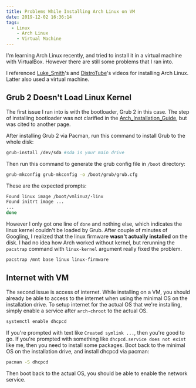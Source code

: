 ```yaml
---
title: Problems While Installing Arch Linux on VM
date: 2019-12-02 16:36:14
tags:
  - Linux
	- Arch Linux
	- Virtual Machine
---
```


I'm learning Arch Linux recently, and tried to install it in a virtual machine with VirtualBox.
However there are still some problems that I ran into.

I referenced [Luke_Smith](https://www.youtube.com/watch?v=4PBqpX0_UOc&t=2598s)'s and [DistroTube](https://www.youtube.com/watch?v=HpskN_jKyhc&t=1998s)'s videos for installing Arch Linux.
Latter also used a virtual machine.

## Grub 2 Doesn't Load Linux Kernel

The first issue I ran into is with the bootloader, Grub 2 in this case.
The step of installing bootloader was not clarified in the [Arch_Installation_Guide](https://wiki.archlinux.org/index.php/Installation_guide), but was cited to another page.

After installing Grub 2 via Pacman, run this command to install Grub to the whole disk:

```bash
grub-install /dev/sda #sda is your main drive
```

Then run this command to generate the grub config file in `/boot` directory:

```bash
grub-mkconfig grub-mkconfig -o /boot/grub/grub.cfg
```
<!-- more -->

These are the expected prompts:

```bash
Found linux image /boot/vmlinuz/-linx
Found initrt image ...
...
done
```

However I only got one line of `done` and nothing else, which indicates the linux kernel couldn't be loaded by Grub.
After couple of minutes of Googling, I realized that the linux firmware **wasn't actually installed** on the disk. I had no idea how Arch worked without kernel, but rerunning the `pacstrap` command with `linux-kernel` argument really fixed the problem.

```bash
pacstrap /mnt base linux linux-firmware
```

## Internet with VM

The second issue is access of internet. While installing on a VM, you should already be able to access to the internet when using the minimal OS on the installation drive. To setup internet for the actual OS that we're installing, simply enable a service after `arch-chroot` to the actual OS.

```bash
systemctl enable dhcpcd
```

If you're prompted with text like `Created symlink ...`, then you're good to go. If you're prompted with something like `dhcpcd.service does not exist` like me, then you need to install some packages.
Boot back to the minimal OS on the installation drive, and install dhcpcd via pacman:

```bash
pacman -S dhcpcd
```

Then boot back to the actual OS, you should be able to enable the network service.
